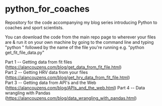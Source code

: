 # python_for_coaches

Repository for the code accompanying my blog series introducing Python to coaches and sport scientists.

You can download the code from the main repo page to wherever your files are & run it on your own machine by going to the command line and typing "python " followed by the name of the file you're running e.g. "python get_fit_file_data.py"

Part 1 -- Getting data from fit files (https://alancouzens.com/blog/get_data_from_fit_file.html)               
Part 2 -- Getting HRV data from your files (https://alancouzens.com/blog/get_hrv_data_from_fit_file.html)        
Part 3 -- Getting data from API's and the Web (https://alancouzens.com/blog/APIs_and_the_web.html)
Part 4 -- Data wrangling with Pandas (https://alancouzens.com/blog/data_wrangling_with_pandas.html)    
